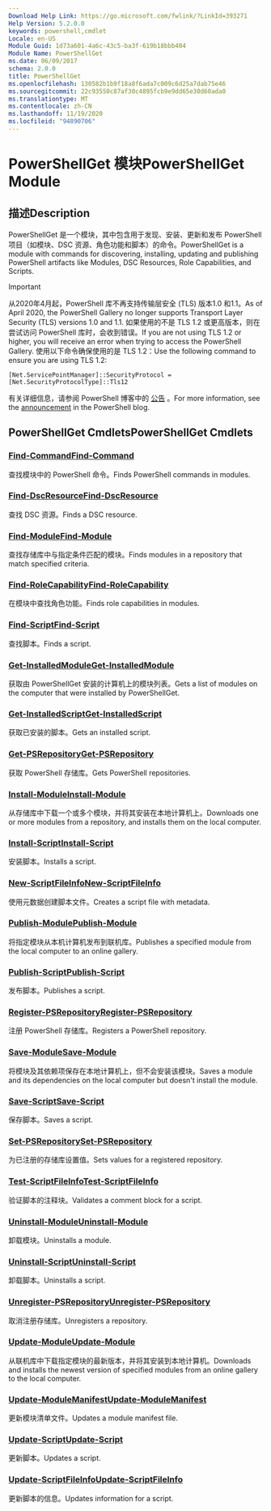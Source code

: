 ```yaml
---
Download Help Link: https://go.microsoft.com/fwlink/?LinkId=393271
Help Version: 5.2.0.0
keywords: powershell,cmdlet
Locale: en-US
Module Guid: 1d73a601-4a6c-43c5-ba3f-619b18bbb404
Module Name: PowerShellGet
ms.date: 06/09/2017
schema: 2.0.0
title: PowerShellGet
ms.openlocfilehash: 130582b1b9f18a8f6ada7c009c6d25a7dab75e46
ms.sourcegitcommit: 22c93550c87af30c4895fcb9e9dd65e30d60ada0
ms.translationtype: MT
ms.contentlocale: zh-CN
ms.lasthandoff: 11/19/2020
ms.locfileid: "94890706"
---
```

# <span data-ttu-id="5f673-103">PowerShellGet 模块</span><span class="sxs-lookup"><span data-stu-id="5f673-103">PowerShellGet Module</span></span>

## <span data-ttu-id="5f673-104">描述</span><span class="sxs-lookup"><span data-stu-id="5f673-104">Description</span></span>

<span data-ttu-id="5f673-105">PowerShellGet 是一个模块，其中包含用于发现、安装、更新和发布 PowerShell 项目（如模块、DSC 资源、角色功能和脚本）的命令。</span><span class="sxs-lookup"><span data-stu-id="5f673-105">PowerShellGet is a module with commands for discovering, installing, updating and publishing PowerShell artifacts like Modules, DSC Resources, Role Capabilities, and Scripts.</span></span>

> [!IMPORTANT]
> <span data-ttu-id="5f673-106">从2020年4月起，PowerShell 库不再支持传输层安全 (TLS) 版本1.0 和1.1。</span><span class="sxs-lookup"><span data-stu-id="5f673-106">As of April 2020, the PowerShell Gallery no longer supports Transport Layer Security (TLS) versions 1.0 and 1.1.</span></span> <span data-ttu-id="5f673-107">如果使用的不是 TLS 1.2 或更高版本，则在尝试访问 PowerShell 库时，会收到错误。</span><span class="sxs-lookup"><span data-stu-id="5f673-107">If you are not using TLS 1.2 or higher, you will receive an error when trying to access the PowerShell Gallery.</span></span> <span data-ttu-id="5f673-108">使用以下命令确保使用的是 TLS 1.2：</span><span class="sxs-lookup"><span data-stu-id="5f673-108">Use the following command to ensure you are using TLS 1.2:</span></span>
>
> `[Net.ServicePointManager]::SecurityProtocol = [Net.SecurityProtocolType]::Tls12`
>
> <span data-ttu-id="5f673-109">有关详细信息，请参阅 PowerShell 博客中的 [公告](https://devblogs.microsoft.com/powershell/powershell-gallery-tls-support/) 。</span><span class="sxs-lookup"><span data-stu-id="5f673-109">For more information, see the [announcement](https://devblogs.microsoft.com/powershell/powershell-gallery-tls-support/) in the PowerShell blog.</span></span>

## <span data-ttu-id="5f673-110">PowerShellGet Cmdlets</span><span class="sxs-lookup"><span data-stu-id="5f673-110">PowerShellGet Cmdlets</span></span>

### [<span data-ttu-id="5f673-111">Find-Command</span><span class="sxs-lookup"><span data-stu-id="5f673-111">Find-Command</span></span>](Find-Command.md)
<span data-ttu-id="5f673-112">查找模块中的 PowerShell 命令。</span><span class="sxs-lookup"><span data-stu-id="5f673-112">Finds PowerShell commands in modules.</span></span>

### [<span data-ttu-id="5f673-113">Find-DscResource</span><span class="sxs-lookup"><span data-stu-id="5f673-113">Find-DscResource</span></span>](Find-DscResource.md)
<span data-ttu-id="5f673-114">查找 DSC 资源。</span><span class="sxs-lookup"><span data-stu-id="5f673-114">Finds a DSC resource.</span></span>

### [<span data-ttu-id="5f673-115">Find-Module</span><span class="sxs-lookup"><span data-stu-id="5f673-115">Find-Module</span></span>](Find-Module.md)
<span data-ttu-id="5f673-116">查找存储库中与指定条件匹配的模块。</span><span class="sxs-lookup"><span data-stu-id="5f673-116">Finds modules in a repository that match specified criteria.</span></span>

### [<span data-ttu-id="5f673-117">Find-RoleCapability</span><span class="sxs-lookup"><span data-stu-id="5f673-117">Find-RoleCapability</span></span>](Find-RoleCapability.md)
<span data-ttu-id="5f673-118">在模块中查找角色功能。</span><span class="sxs-lookup"><span data-stu-id="5f673-118">Finds role capabilities in modules.</span></span>

### [<span data-ttu-id="5f673-119">Find-Script</span><span class="sxs-lookup"><span data-stu-id="5f673-119">Find-Script</span></span>](Find-Script.md)
<span data-ttu-id="5f673-120">查找脚本。</span><span class="sxs-lookup"><span data-stu-id="5f673-120">Finds a script.</span></span>

### [<span data-ttu-id="5f673-121">Get-InstalledModule</span><span class="sxs-lookup"><span data-stu-id="5f673-121">Get-InstalledModule</span></span>](Get-InstalledModule.md)
<span data-ttu-id="5f673-122">获取由 PowerShellGet 安装的计算机上的模块列表。</span><span class="sxs-lookup"><span data-stu-id="5f673-122">Gets a list of modules on the computer that were installed by PowerShellGet.</span></span>

### [<span data-ttu-id="5f673-123">Get-InstalledScript</span><span class="sxs-lookup"><span data-stu-id="5f673-123">Get-InstalledScript</span></span>](Get-InstalledScript.md)
<span data-ttu-id="5f673-124">获取已安装的脚本。</span><span class="sxs-lookup"><span data-stu-id="5f673-124">Gets an installed script.</span></span>

### [<span data-ttu-id="5f673-125">Get-PSRepository</span><span class="sxs-lookup"><span data-stu-id="5f673-125">Get-PSRepository</span></span>](Get-PSRepository.md)
<span data-ttu-id="5f673-126">获取 PowerShell 存储库。</span><span class="sxs-lookup"><span data-stu-id="5f673-126">Gets PowerShell repositories.</span></span>

### [<span data-ttu-id="5f673-127">Install-Module</span><span class="sxs-lookup"><span data-stu-id="5f673-127">Install-Module</span></span>](Install-Module.md)
<span data-ttu-id="5f673-128">从存储库中下载一个或多个模块，并将其安装在本地计算机上。</span><span class="sxs-lookup"><span data-stu-id="5f673-128">Downloads one or more modules from a repository, and installs them on the local computer.</span></span>

### [<span data-ttu-id="5f673-129">Install-Script</span><span class="sxs-lookup"><span data-stu-id="5f673-129">Install-Script</span></span>](Install-Script.md)
<span data-ttu-id="5f673-130">安装脚本。</span><span class="sxs-lookup"><span data-stu-id="5f673-130">Installs a script.</span></span>

### [<span data-ttu-id="5f673-131">New-ScriptFileInfo</span><span class="sxs-lookup"><span data-stu-id="5f673-131">New-ScriptFileInfo</span></span>](New-ScriptFileInfo.md)
<span data-ttu-id="5f673-132">使用元数据创建脚本文件。</span><span class="sxs-lookup"><span data-stu-id="5f673-132">Creates a script file with metadata.</span></span>

### [<span data-ttu-id="5f673-133">Publish-Module</span><span class="sxs-lookup"><span data-stu-id="5f673-133">Publish-Module</span></span>](Publish-Module.md)
<span data-ttu-id="5f673-134">将指定模块从本机计算机发布到联机库。</span><span class="sxs-lookup"><span data-stu-id="5f673-134">Publishes a specified module from the local computer to an online gallery.</span></span>

### [<span data-ttu-id="5f673-135">Publish-Script</span><span class="sxs-lookup"><span data-stu-id="5f673-135">Publish-Script</span></span>](Publish-Script.md)
<span data-ttu-id="5f673-136">发布脚本。</span><span class="sxs-lookup"><span data-stu-id="5f673-136">Publishes a script.</span></span>

### [<span data-ttu-id="5f673-137">Register-PSRepository</span><span class="sxs-lookup"><span data-stu-id="5f673-137">Register-PSRepository</span></span>](Register-PSRepository.md)
<span data-ttu-id="5f673-138">注册 PowerShell 存储库。</span><span class="sxs-lookup"><span data-stu-id="5f673-138">Registers a PowerShell repository.</span></span>

### [<span data-ttu-id="5f673-139">Save-Module</span><span class="sxs-lookup"><span data-stu-id="5f673-139">Save-Module</span></span>](Save-Module.md)
<span data-ttu-id="5f673-140">将模块及其依赖项保存在本地计算机上，但不会安装该模块。</span><span class="sxs-lookup"><span data-stu-id="5f673-140">Saves a module and its dependencies on the local computer but doesn't install the module.</span></span>

### [<span data-ttu-id="5f673-141">Save-Script</span><span class="sxs-lookup"><span data-stu-id="5f673-141">Save-Script</span></span>](Save-Script.md)
<span data-ttu-id="5f673-142">保存脚本。</span><span class="sxs-lookup"><span data-stu-id="5f673-142">Saves a script.</span></span>

### [<span data-ttu-id="5f673-143">Set-PSRepository</span><span class="sxs-lookup"><span data-stu-id="5f673-143">Set-PSRepository</span></span>](Set-PSRepository.md)
<span data-ttu-id="5f673-144">为已注册的存储库设置值。</span><span class="sxs-lookup"><span data-stu-id="5f673-144">Sets values for a registered repository.</span></span>

### [<span data-ttu-id="5f673-145">Test-ScriptFileInfo</span><span class="sxs-lookup"><span data-stu-id="5f673-145">Test-ScriptFileInfo</span></span>](Test-ScriptFileInfo.md)
<span data-ttu-id="5f673-146">验证脚本的注释块。</span><span class="sxs-lookup"><span data-stu-id="5f673-146">Validates a comment block for a script.</span></span>

### [<span data-ttu-id="5f673-147">Uninstall-Module</span><span class="sxs-lookup"><span data-stu-id="5f673-147">Uninstall-Module</span></span>](Uninstall-Module.md)
<span data-ttu-id="5f673-148">卸载模块。</span><span class="sxs-lookup"><span data-stu-id="5f673-148">Uninstalls a module.</span></span>

### [<span data-ttu-id="5f673-149">Uninstall-Script</span><span class="sxs-lookup"><span data-stu-id="5f673-149">Uninstall-Script</span></span>](Uninstall-Script.md)
<span data-ttu-id="5f673-150">卸载脚本。</span><span class="sxs-lookup"><span data-stu-id="5f673-150">Uninstalls a script.</span></span>

### [<span data-ttu-id="5f673-151">Unregister-PSRepository</span><span class="sxs-lookup"><span data-stu-id="5f673-151">Unregister-PSRepository</span></span>](Unregister-PSRepository.md)
<span data-ttu-id="5f673-152">取消注册存储库。</span><span class="sxs-lookup"><span data-stu-id="5f673-152">Unregisters a repository.</span></span>

### [<span data-ttu-id="5f673-153">Update-Module</span><span class="sxs-lookup"><span data-stu-id="5f673-153">Update-Module</span></span>](Update-Module.md)
<span data-ttu-id="5f673-154">从联机库中下载指定模块的最新版本，并将其安装到本地计算机。</span><span class="sxs-lookup"><span data-stu-id="5f673-154">Downloads and installs the newest version of specified modules from an online gallery to the local computer.</span></span>

### [<span data-ttu-id="5f673-155">Update-ModuleManifest</span><span class="sxs-lookup"><span data-stu-id="5f673-155">Update-ModuleManifest</span></span>](Update-ModuleManifest.md)
<span data-ttu-id="5f673-156">更新模块清单文件。</span><span class="sxs-lookup"><span data-stu-id="5f673-156">Updates a module manifest file.</span></span>

### [<span data-ttu-id="5f673-157">Update-Script</span><span class="sxs-lookup"><span data-stu-id="5f673-157">Update-Script</span></span>](Update-Script.md)
<span data-ttu-id="5f673-158">更新脚本。</span><span class="sxs-lookup"><span data-stu-id="5f673-158">Updates a script.</span></span>

### [<span data-ttu-id="5f673-159">Update-ScriptFileInfo</span><span class="sxs-lookup"><span data-stu-id="5f673-159">Update-ScriptFileInfo</span></span>](Update-ScriptFileInfo.md)
<span data-ttu-id="5f673-160">更新脚本的信息。</span><span class="sxs-lookup"><span data-stu-id="5f673-160">Updates information for a script.</span></span>
